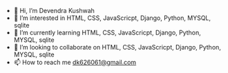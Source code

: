 - 👋 Hi, I’m Devendra Kushwah
- 👀 I’m interested in HTML, CSS, JavaScricpt, Django, Python, MYSQL, sqlite
- 🌱 I’m currently learning HTML, CSS, JavaScricpt, Django, Python, MYSQL, sqlite
- 💞️ I’m looking to collaborate on HTML, CSS, JavaScricpt, Django, Python, MYSQL, sqlite
- 📫 How to reach me dk626061@gmail.com

<!---
dk626061/dk626061 is a ✨ special ✨ repository because its `README.md` (this file) appears on your GitHub profile.
You can click the Preview link to take a look at your changes.
--->
